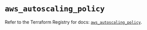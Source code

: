 # `aws_autoscaling_policy`

Refer to the Terraform Registry for docs: [`aws_autoscaling_policy`](https://registry.terraform.io/providers/hashicorp/aws/5.44.0/docs/resources/autoscaling_policy).
